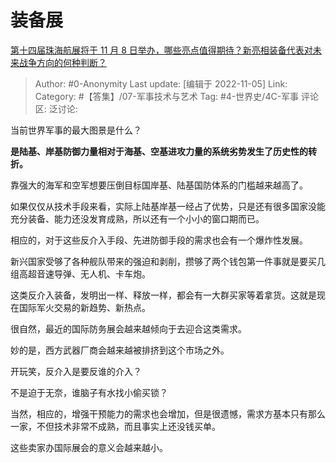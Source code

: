 # 装备展
[第十四届珠海航展将于 11 月 8 日举办，哪些亮点值得期待？新亮相装备代表对未来战争方向的何种判断？](https://www.zhihu.com/question/564656747/answer/2745476070)

> Author: #0-Anonymity
> Last update: [编辑于 2022-11-05]
> Link:
> Category: #【答集】/07-军事技术与艺术
> Tag: #4-世界史/4C-军事
> 评论区:
> 泛讨论:

当前世界军事的最大图景是什么？

**是陆基、岸基防御力量相对于海基、空基进攻力量的系统劣势发生了历史性的转折。**

靠强大的海军和空军想要压倒目标国岸基、陆基国防体系的门槛越来越高了。

如果仅仅从技术手段来看，实际上陆基岸基一经占了优势，只是还有很多国家没能充分装备、能力还没发育成熟，所以还有一个小小的窗口期而已。

相应的，对于这些反介入手段、先进防御手段的需求也会有一个爆炸性发展。

新兴国家受够了各种舰队带来的强迫和剥削，攒够了两个钱包第一件事就是要买几组高超音速导弹、无人机、卡车炮。

这类反介入装备，发明出一样、释放一样，都会有一大群买家等着拿货。这就是现在国际军火交易的新趋势、新热点。

很自然，最近的国际防务展会越来越倾向于去迎合这类需求。

妙的是，西方武器厂商会越来越被排挤到这个市场之外。

开玩笑，反介入是要反谁的介入？

不是迫于无奈，谁脑子有水找小偷买锁？

当然，相应的，增强干预能力的需求也会增加，但是很遗憾，需求方基本只有那么一家，不但技术非常不成熟，而且事实上还没钱买单。

这些卖家办国际展会的意义会越来越小。
